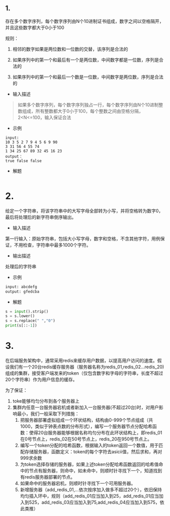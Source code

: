 ## 1.

存在多个数字序列，每个数字序列由N个10进制证书组成，数字之间以空格隔开，并且这些数字都大于0小于100

规则：

1. 相邻的数字如果是两位数和一位数的交替，该序列是合法的

2. 如果序列中的第一个和最后有一个是两位数，中间数字都是一位数，序列是合法的
3. 如果序列中的第一个和最后一个数是一位数，中间数字是两位数，序列是合法的

* 输入描述

> 如果多个数字序列，每个数字序列独占一行，每个数字序列由N个10进制整数组成，所有整数都大于0小于100，每个整数之间由空格分隔，2<N<=100，输入保证合法

* 示例

```
input:
10 3 5 2 7 9 4 5 6 9 90
3 31 56 4 55 74
1 34 25 67 89 32 45 16 23
output：
true false false
```

* 解题

```

```



# 2. 

给定一个字符串，将该字符串中的大写字母全部转为小写，并将空格转为数字0，最后将处理后的新字符串倒序输出。

* 输入描述

第一行输入：原始字符串，包括大小写字母，数字和空格，不含其他字符，用例保证，不用检查，字符串中最多1000个字符。

* 输出描述

处理后的字符串

* 示例

```pascal
input: abcdefg
output: gfedcba
```

* 解题

```python
s = input().strip()
s = s.lower()
s = s.replace(" ","0")
print(s[::-1])
```

# 3. 

在后端服务架构中，通常采用redis来缓存用户数据，以提高用户访问的速度。假设我们有一个20台redis缓存服务器（服务器名称为redis_01,redis_02...redis_20)组成的集群，接受客户端发来的token（仅包含数字和字母的字符串，长度不超过20个字符串）作为用户信息的缓存。

为了保证：

1. toke能够均匀分布到各个服务器上
2. 集群内任意一台服务器宕机或者新加入一台服务器(不超过20台)时，对用户影响最小，我们一般采取下列措施：
   1. 把服务器部署虚拟组成一个环状结构，结构由0-999个节点组成（共1000，类似于钟表点数的分布形式），编写一个服务器节点分配哈希函数：使得20台服务器能够根据名称均匀分布在此环状结构上，即redis_01在0号节点上，redis_02在50号节点上，redis_20在950号节点上。
   2. 编写一个token分配的哈希函数，根据输入的token返回一个数值，用于匹配存储服务器，函数定义：token的每个字符去asicii值，然后求和，再对999求余数
   3. 为token选择存储的服务器，如果上述token分配哈希函数返回的哈希值命中的节点有服务器，则命中，如未命中，则顺时针寻找下一个，知道找到有redis服务器部署的节点。
   4. 如果命中的服务器宕机，则顺时针寻找下一个可用服务器。
   5. 新增服务器（add_redis_01,...依次按序加入做多不超过20个），依旧保持均匀插入环中，规则（add_redis_01应当加入到25，add_redis_01应当加入到525，add_redis_03应当加入到75,add_redis_04应当加入到575，依此类推）